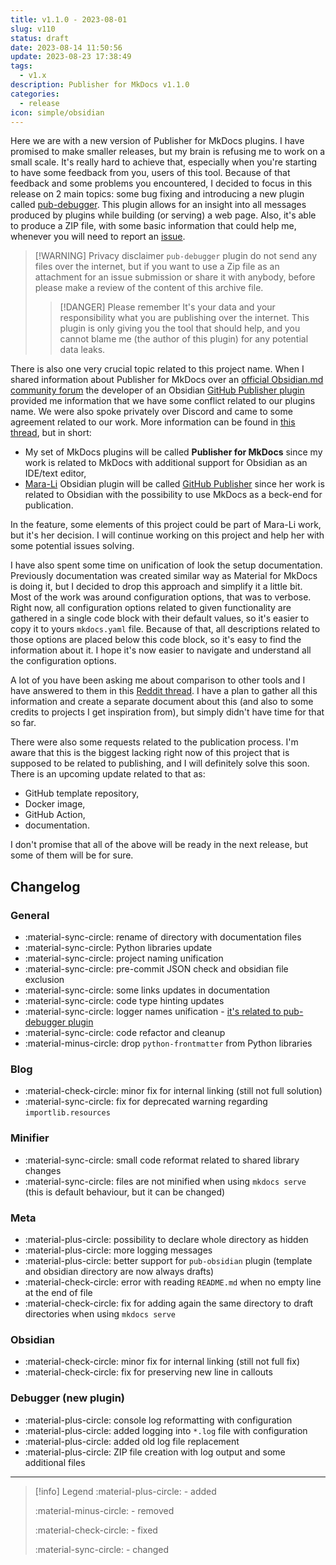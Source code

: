 ```yaml
---
title: v1.1.0 - 2023-08-01
slug: v110
status: draft
date: 2023-08-14 11:50:56
update: 2023-08-23 17:38:49
tags:
  - v1.x
description: Publisher for MkDocs v1.1.0
categories:
  - release
icon: simple/obsidian
---
```


Here we are with a new version of Publisher for MkDocs plugins. I have promised to make smaller releases, but my brain is refusing me to work on a small scale. It's really hard to achieve that, especially when you're starting to have some feedback from you, users of this tool. Because of that feedback and some problems you encountered, I decided to focus in this release on 2 main topics: some bug fixing and introducing a new plugin called [pub-debugger](../02_setup/99_development/01_setting-up-debugger.md). This plugin allows for an insight into all messages produced by plugins while building (or serving) a web page. Also, it's able to produce a ZIP file, with some basic information that could help me, whenever you will need to report an [issue](https://github.com/mkusz/mkdocs-publisher/issues).

> [!WARNING] Privacy disclaimer
> `pub-debugger` plugin do not send any files over the internet, but if you want to use a Zip file as an attachment for an issue submission or share it with anybody, before please make a review of the content of this archive file.
> > [!DANGER] Please remember
> > It's your data and your responsibility what you are publishing over the internet. This plugin is only giving you the tool that should help, and you cannot blame me (the author of this plugin) for any potential data leaks.

There is also one very crucial topic related to this project name. When I shared information about Publisher for MkDocs over an [official Obsidian.md community forum](https://forum.obsidian.md/top?period=daily) the developer of an Obsidian [GitHub Publisher plugin](https://github.com/ObsidianPublisher/obsidian-github-publisher) provided me information that we have some conflict related to our plugins name. We were also spoke privately over Discord and came to some agreement related to our work. More information can be found in [this thread](https://forum.obsidian.md/t/self-hosted-notes-by-using-mkdocs-with-blogging-capability/61643/6), but in short:

- My set of MkDocs plugins will be called **Publisher for MkDocs** since my work is related to MkDocs with additional support for Obsidian as an IDE/text editor,
- [Mara-Li](https://github.com/Lisandra-dev) Obsidian plugin will be called [GitHub Publisher](https://github.com/ObsidianPublisher/obsidian-github-publisher) since her work is related to Obsidian with the possibility to use MkDocs as a beck-end for publication.

In the feature, some elements of this project could be part of Mara-Li work, but it's her decision. I will continue working on this project and help her with some potential issues solving.

I have also spent some time on unification of look the setup documentation. Previously documentation was created similar way as Material for MkDocs is doing it, but I decided to drop this approach and simplify it a little bit. Most of the work was around configuration options, that was to verbose. Right now, all configuration options related to given functionality are gathered in a single code block with their default values, so it's easier to copy it to yours `mkdocs.yaml` file. Because of that, all descriptions related to those options are placed below this code block, so it's easy to find the information about it. I hope it's now easier to navigate and understand all the configuration options.

A lot of you have been asking me about comparison to other tools and I have answered to them in this [Reddit thread](https://www.reddit.com/r/ObsidianMD/comments/149z9fe/mkdocs_publisher_as_an_alternative_for_official/). I have a plan to gather all this information and create a separate document about this (and also to some credits to projects I get inspiration from), but simply didn't have time for that so far.

There were also some requests related to the publication process. I'm aware that this is the biggest lacking right now of this project that is supposed to be related to publishing, and I will definitely solve this soon. There is an upcoming update related to that as:

- GitHub template repository,
- Docker image,
- GitHub Action,
- documentation.

I don't promise that all of the above will be ready in the next release, but some of them will be for sure.

<!-- more -->

## Changelog

### General


- :material-sync-circle: rename of directory with documentation files
- :material-sync-circle: Python libraries update
- :material-sync-circle: project naming unification
- :material-sync-circle: pre-commit JSON check and obsidian file exclusion
- :material-sync-circle: some links updates in documentation
- :material-sync-circle: code type hinting updates
- :material-sync-circle: logger names unification - [it's related to pub-debugger plugin](../02_setup/99_development/01_setting-up-debugger.md#python-logging-for-mkdocs)
- :material-sync-circle: code refactor and cleanup
- :material-minus-circle: drop `python-frontmatter` from Python libraries

### Blog

- :material-check-circle: minor fix for internal linking (still not full solution)
- :material-sync-circle: fix for deprecated warning regarding `importlib.resources`

### Minifier

- :material-sync-circle: small code reformat related to shared library changes
- :material-sync-circle: files are not minified when using `mkdocs serve` (this is default behaviour, but it can be changed)

### Meta

- :material-plus-circle: possibility to declare whole directory as hidden
- :material-plus-circle: more logging messages
- :material-plus-circle: better support for `pub-obsidian` plugin (template and obsidian directory are now always drafts)
- :material-check-circle: error with reading `README.md` when no empty line at the end of file
- :material-check-circle: fix for adding again the same directory to draft directories when using `mkdocs serve`

### Obsidian

- :material-check-circle: minor fix for internal linking (still not full fix)
- :material-check-circle: fix for preserving new line in callouts

### Debugger (new plugin)

- :material-plus-circle: console log reformatting with configuration
- :material-plus-circle: added logging into `*.log` file with configuration
- :material-plus-circle: added old log file replacement
- :material-plus-circle: ZIP file creation with log output and some additional files

---

> [!info] Legend
> :material-plus-circle: - added
>
> :material-minus-circle: - removed
>
> :material-check-circle: - fixed
>
> :material-sync-circle: - changed
